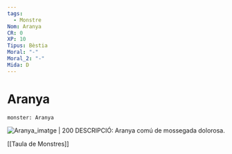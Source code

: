```yaml
---
tags:
  - Monstre
Nom: Aranya
CR: 0
XP: 10
Tipus: Bèstia
Moral: "-"
Moral_2: "-"
Mida: D
---
```

# Aranya

```statblock
monster: Aranya
```

![Aranya_imatge | 200](https://www.pngall.com/wp-content/uploads/2016/03/Spider-PNG-Image.png)
DESCRIPCIÓ: 
Aranya comú de mossegada dolorosa.

[[Taula de Monstres]]

